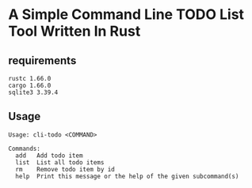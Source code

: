 # A Simple Command Line TODO List Tool Written In Rust

## requirements

```
rustc 1.66.0
cargo 1.66.0
sqlite3 3.39.4
```

## Usage

```
Usage: cli-todo <COMMAND>

Commands:
  add   Add todo item
  list  List all todo items
  rm    Remove todo item by id
  help  Print this message or the help of the given subcommand(s)
```
